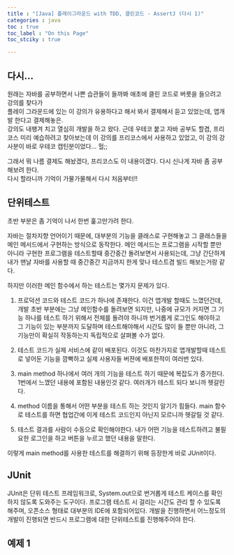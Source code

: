 ```yaml
---
title : "[Java] 플레이그라운드 with TDD, 클린코드 - AssertJ (다시 1)"
categories : java
toc : true
toc_label : "On this Page"
toc_stciky : true

---
```

## 다시...
 원래는 자바를 공부하면서 나쁜 습관들이 들까봐 애초에 클린 코드로 버릇을 들으려고 강의를 찾다가     
플레이 그라운드에 있는 이 강의가 유용하다고 해서 봐서 결제해서 듣고 있었는데, 앱개발 한다고 결제해놓은.       
강의도 내팽겨 치고 열심히 개발을 하고 왔다. 근데 우테코 붙고 자바 공부도 할겸, 프리코스 미리 예습하려고 찾아보는데
이 강의를 프리코스에서 사용하고 있었고, 이 강의 강사분이 바로 우테코 캡틴분이었다... 헐;;

그래서 뭐 나름 결제도 해놨겠다, 프리코스도 이 내용이겠다. 다시 신나게 자바 좀 공부해보려 한다.       
다시 할라니까 기억이 가물가물해서 다시 처음부터!!

## 단위테스트
 초반 부분은 좀 기억이 나서 한번 훑고만가려 한다.      
 
 자바는 절차지향 언어이기 때문에, 대부분의 기능을 클래스로 구현해놓고 그 클래스들을 메인 메서드에서 구현하는 방식으로 동작한다.
메인 메서드는 프로그램을 시작할 뿐만 아니라 구현한 프로그램을 테스트할때 중간중간 돌려보면서 사용되는데, 그냥 간단하게 내가 맨날
자바를 사용할 때 중간중간 지금까지 한게 맞나 테스트겸 빌드 해보는거랑 같다.

하지만 이러한 메인 함수에서 하는 테스트는 몇가지 문제가 있다.

 1. 프로덕션 코드와 테스트 코드가 하나에 존재한다. 
이건 앱개발 할때도 느꼈던건데, 개발 초반 부분에는 그냥 메인함수를 돌려보면 되지만, 나중에 규모가 커지면 그 기능 하나를 테스트 하기
위해서 전체를 돌려야 하니까 번거롭게 로그인도 해야하고 그 기능이 있는 부분까지 도달하며 테스트해야해서 시간도 많이 들 뿐만 아니라, 
그 기능만이 확실히 작동하는지 독립적으로 살펴볼 수가 없다.

 2. 테스트 코드가 실제 서비스에 같이 배포된다.
이것도 마찬가지로 앱개발할때 테스트로 넣어둔 기능을 깜빡하고 실제 사용자들 버젼에 배포한적이 여러번 있다.

 3. main method 하나에서 여러 개의 기능을 테스트 하기 때문에 복잡도가 증가한다.
1번에서 느꼈던 내용에 포함된 내용인것 같다. 여러개가 테스트 되다 보니까 헷갈린다.

 4. method 이름을 통해서 어떤 부분을 테스트 하는 것인지 알기가 힘들다.
main 함수로 테스트를 하면 협업간에 이게 테스트 코드인지 아닌지 모르니까 헷갈릴 것 같다.

 5. 테스트 결과를 사람이 수동으로 확인해야한다.
내가 어떤 기능을 테스트하려고 불필요한 로그인을 하고 버튼을 누르고 했던 내용을 말한다.

이렇게 main method를 사용한 테스트를 해결하기 위해 등장한게 바로 JUnit이다.

## JUnit
 JUnit은 단위 테스트 프레임워크로, System.out으로 번거롭게 테스트 케이스를 확인하지 않도록 도와주는 도구이다.
프로그램 테스트 시 걸리는 시간도 관리 할 수 있도록 해주며, 오픈소스 형태로 대부분의 IDE에 포함되어있다.
개발을 진행하면서 어느정도의 개발이 진행되면 반드시 프로그램에 대한 단위테스트를 진행해주어야 한다.

## 예제 1

